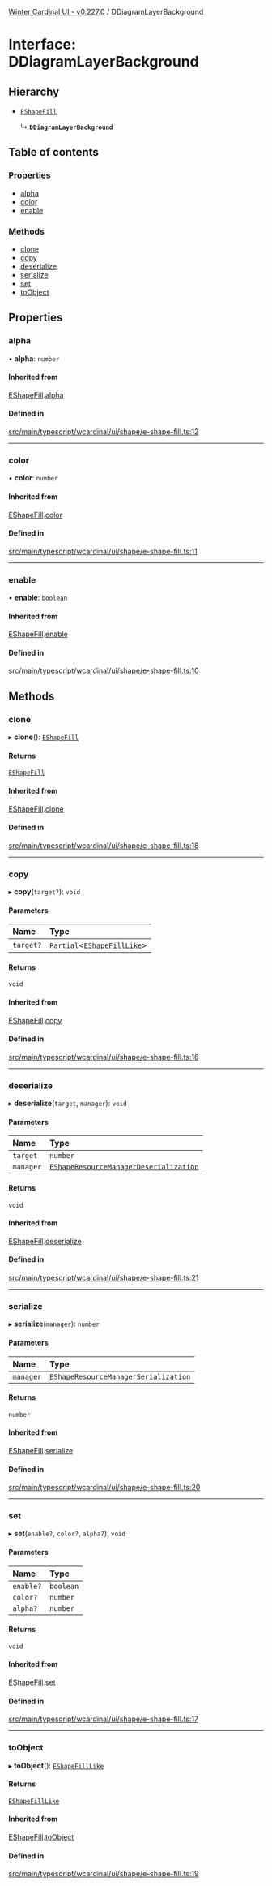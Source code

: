 [Winter Cardinal UI - v0.227.0](../index.md) / DDiagramLayerBackground

# Interface: DDiagramLayerBackground

## Hierarchy

- [`EShapeFill`](EShapeFill.md)

  ↳ **`DDiagramLayerBackground`**

## Table of contents

### Properties

- [alpha](DDiagramLayerBackground.md#alpha)
- [color](DDiagramLayerBackground.md#color)
- [enable](DDiagramLayerBackground.md#enable)

### Methods

- [clone](DDiagramLayerBackground.md#clone)
- [copy](DDiagramLayerBackground.md#copy)
- [deserialize](DDiagramLayerBackground.md#deserialize)
- [serialize](DDiagramLayerBackground.md#serialize)
- [set](DDiagramLayerBackground.md#set)
- [toObject](DDiagramLayerBackground.md#toobject)

## Properties

### alpha

• **alpha**: `number`

#### Inherited from

[EShapeFill](EShapeFill.md).[alpha](EShapeFill.md#alpha)

#### Defined in

[src/main/typescript/wcardinal/ui/shape/e-shape-fill.ts:12](https://github.com/winter-cardinal/winter-cardinal-ui/blob/v0.227.0/src/main/typescript/wcardinal/ui/shape/e-shape-fill.ts#L12)

___

### color

• **color**: `number`

#### Inherited from

[EShapeFill](EShapeFill.md).[color](EShapeFill.md#color)

#### Defined in

[src/main/typescript/wcardinal/ui/shape/e-shape-fill.ts:11](https://github.com/winter-cardinal/winter-cardinal-ui/blob/v0.227.0/src/main/typescript/wcardinal/ui/shape/e-shape-fill.ts#L11)

___

### enable

• **enable**: `boolean`

#### Inherited from

[EShapeFill](EShapeFill.md).[enable](EShapeFill.md#enable)

#### Defined in

[src/main/typescript/wcardinal/ui/shape/e-shape-fill.ts:10](https://github.com/winter-cardinal/winter-cardinal-ui/blob/v0.227.0/src/main/typescript/wcardinal/ui/shape/e-shape-fill.ts#L10)

## Methods

### clone

▸ **clone**(): [`EShapeFill`](EShapeFill.md)

#### Returns

[`EShapeFill`](EShapeFill.md)

#### Inherited from

[EShapeFill](EShapeFill.md).[clone](EShapeFill.md#clone)

#### Defined in

[src/main/typescript/wcardinal/ui/shape/e-shape-fill.ts:18](https://github.com/winter-cardinal/winter-cardinal-ui/blob/v0.227.0/src/main/typescript/wcardinal/ui/shape/e-shape-fill.ts#L18)

___

### copy

▸ **copy**(`target?`): `void`

#### Parameters

| Name | Type |
| :------ | :------ |
| `target?` | `Partial`<[`EShapeFillLike`](EShapeFillLike.md)\> |

#### Returns

`void`

#### Inherited from

[EShapeFill](EShapeFill.md).[copy](EShapeFill.md#copy)

#### Defined in

[src/main/typescript/wcardinal/ui/shape/e-shape-fill.ts:16](https://github.com/winter-cardinal/winter-cardinal-ui/blob/v0.227.0/src/main/typescript/wcardinal/ui/shape/e-shape-fill.ts#L16)

___

### deserialize

▸ **deserialize**(`target`, `manager`): `void`

#### Parameters

| Name | Type |
| :------ | :------ |
| `target` | `number` |
| `manager` | [`EShapeResourceManagerDeserialization`](../classes/EShapeResourceManagerDeserialization.md) |

#### Returns

`void`

#### Inherited from

[EShapeFill](EShapeFill.md).[deserialize](EShapeFill.md#deserialize)

#### Defined in

[src/main/typescript/wcardinal/ui/shape/e-shape-fill.ts:21](https://github.com/winter-cardinal/winter-cardinal-ui/blob/v0.227.0/src/main/typescript/wcardinal/ui/shape/e-shape-fill.ts#L21)

___

### serialize

▸ **serialize**(`manager`): `number`

#### Parameters

| Name | Type |
| :------ | :------ |
| `manager` | [`EShapeResourceManagerSerialization`](../classes/EShapeResourceManagerSerialization.md) |

#### Returns

`number`

#### Inherited from

[EShapeFill](EShapeFill.md).[serialize](EShapeFill.md#serialize)

#### Defined in

[src/main/typescript/wcardinal/ui/shape/e-shape-fill.ts:20](https://github.com/winter-cardinal/winter-cardinal-ui/blob/v0.227.0/src/main/typescript/wcardinal/ui/shape/e-shape-fill.ts#L20)

___

### set

▸ **set**(`enable?`, `color?`, `alpha?`): `void`

#### Parameters

| Name | Type |
| :------ | :------ |
| `enable?` | `boolean` |
| `color?` | `number` |
| `alpha?` | `number` |

#### Returns

`void`

#### Inherited from

[EShapeFill](EShapeFill.md).[set](EShapeFill.md#set)

#### Defined in

[src/main/typescript/wcardinal/ui/shape/e-shape-fill.ts:17](https://github.com/winter-cardinal/winter-cardinal-ui/blob/v0.227.0/src/main/typescript/wcardinal/ui/shape/e-shape-fill.ts#L17)

___

### toObject

▸ **toObject**(): [`EShapeFillLike`](EShapeFillLike.md)

#### Returns

[`EShapeFillLike`](EShapeFillLike.md)

#### Inherited from

[EShapeFill](EShapeFill.md).[toObject](EShapeFill.md#toobject)

#### Defined in

[src/main/typescript/wcardinal/ui/shape/e-shape-fill.ts:19](https://github.com/winter-cardinal/winter-cardinal-ui/blob/v0.227.0/src/main/typescript/wcardinal/ui/shape/e-shape-fill.ts#L19)
